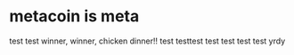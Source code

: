 # metacoin is meta

test
test
winner, winner, chicken dinner!!
test
testtest
test
test
test
test
yrdy
